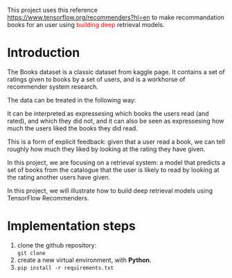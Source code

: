 <p>This project uses this reference <a href="https://www.tensorflow.org/recommenders?hl=en">https://www.tensorflow.org/recommenders?hl=en</a> to make recommandation books for an user using <font color='red'>building deep</font> retrieval models.</p>

<h1>Introduction</h1>

<p>The Books dataset is a classic dataset from kaggle page. It contains a set of ratings given to books by a set of users, and is a workhorse of recommender system research.</p>
<p>The data can be treated in the following way:</p>
<p>It can be interpreted as expressesing which books the users read (and rated), and which they did not, and it can also be seen as expressesing how much the users liked the books they did read.</p>
<p>This is a form of explicit feedback: given that a user read a book, we can tell roughly how much they liked by looking at the rating they have given.</p>
<p>In this project, we are focusing on a retrieval system: a model that predicts a set of books from the catalogue that the user is likely to read by looking at the rating another users have given.</p>
<p>In this project, we will illustrate how to build deep retrieval models using TensorFlow Recommenders.</p>

# Implementation steps

<ol>
<li>clone the github repository:<br><code>git clone </code></li>
<li>create a new virtual environment, with <strong>Python</strong>.</li>
<li><code>pip install -r requirements.txt</code></li>
</ol>
 
